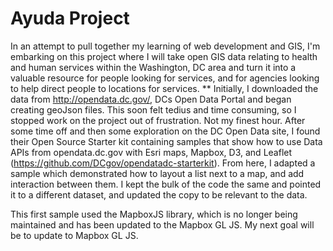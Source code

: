 # Ayuda Project
In an attempt to pull together my learning of web development and GIS, I'm embarking on this project where I will take open GIS data relating to health and human services within the Washington, DC area and turn it into a valuable resource for people looking for services, and for agencies looking to help direct people to locations for services.
**
Initially, I downloaded the data from http://opendata.dc.gov/, DCs Open Data Portal and began creating geoJson files. This soon felt tedius and time consuming, so I stopped work on the project out of frustration. Not my finest hour. After some time off and then some exploration on the DC Open Data site, I found their Open Source Starter kit containing samples that show how to use Data APIs from opendata.dc.gov with Esri maps, Mapbox, D3, and Leaflet (https://github.com/DCgov/opendatadc-starterkit). From here, I adapted a sample which demonstrated how to layout a list next to a map, and add interaction between them. I kept the bulk of the code the same and pointed it to a different dataset, and updated the copy to be relevant to the data.

This first sample used the MapboxJS library, which is no longer being maintained and has been updated to the Mapbox GL JS. My next goal will be to update to Mapbox GL JS.